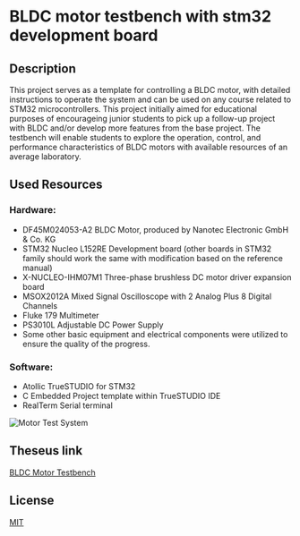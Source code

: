 # BLDC motor testbench with stm32 development board

## Description

This project serves as a template for controlling a BLDC motor, with detailed instructions to operate the system and can be used on any course related to STM32 microcontrollers.
This project initially aimed for educational purposes of encourageing junior students to pick up a follow-up project with BLDC and/or develop more features from the base project.
The testbench will enable students to explore the operation, control, and performance characteristics of BLDC motors with available resources of an average laboratory.

## Used Resources

### Hardware:

- DF45M024053-A2 BLDC Motor, produced by Nanotec Electronic GmbH & Co. KG
- STM32 Nucleo L152RE Development board (other boards in STM32 family should work the same with modification based on the reference manual)
- X-NUCLEO-IHM07M1 Three-phase brushless DC motor driver expansion board
- MSOX2012A Mixed Signal Oscilloscope with 2 Analog Plus 8 Digital Channels
- Fluke 179 Multimeter
- PS3010L Adjustable DC Power Supply
- Some other basic equipment and electrical components were utilized to ensure the quality of the progress.

### Software:
- Atollic TrueSTUDIO for STM32
- C Embedded Project template within TrueSTUDIO IDE
- RealTerm Serial terminal

![Motor Test System](https://github.com/user-attachments/assets/589f9e17-0a9d-4fb9-a6d7-8a787ce7e6b3)

## Theseus link

[BLDC Motor Testbench](https://www.theseus.fi/handle/10024/812671)

## License
[MIT](https://choosealicense.com/licenses/mit/)
